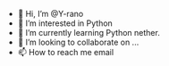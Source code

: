 - 👋 Hi, I’m @Y-rano
- 👀 I’m interested in Python
- 🌱 I’m currently learning Python nether.
- 💞️ I’m looking to collaborate on ...
- 📫 How to reach me email

<!---
Y-rano/Y-rano is a ✨ special ✨ repository because its `README.md` (this file) appears on your GitHub profile.
You can click the Preview link to take a look at your changes.
--->
